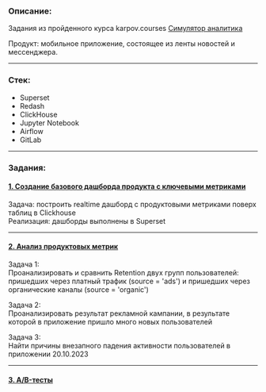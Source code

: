 ### Описание:
Задания из пройденного курса karpov.courses [Симулятор аналитика](https://karpov.courses/simulator)

Продукт: мобильное приложение, состоящее из ленты новостей и мессенджера.

---
### Стек:
- Superset
- Redash
- ClickHouse
- Jupyter Notebook
- Airflow
- GitLab
---
### Задания:
#### [1. Создание базового дашборда продукта с ключевыми метриками](https://github.com/Vitochkasonik/Simulator_analitik/tree/main/Dashboards)
Задача: построить realtime дашборд с продуктовыми метриками поверх таблиц в Clickhouse    
Реализация: дашборды выполнены в Superset  

---
#### [2. Анализ продуктовых метрик](https://github.com/Vitochkasonik/Simulator_analitik/tree/main/Product_metrics)

Задача 1:  
Проанализировать и сравнить Retention двух групп пользователей:   
пришедших через платный трафик (source = 'ads') и пришедших через органические каналы (source = 'organic')   

Задача 2:  
Проанализировать результат рекламной кампании, в результате которой в приложение пришло много новых пользователей

Задача 3:   
Найти причины внезапного падения активности пользователей в приложении 20.10.2023

---
#### [3. A/B-тесты](https://)




